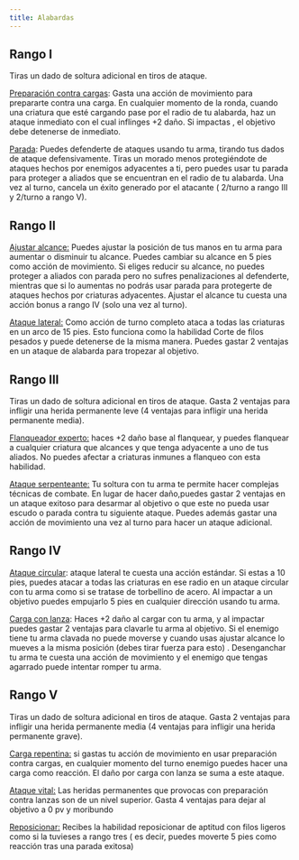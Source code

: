 ```yaml
---
title: Alabardas
---
```


## Rango I 

Tiras un dado de soltura adicional en tiros de ataque.

<u>Preparación contra cargas</u>:</u> Gasta una acción de movimiento para prepararte contra una carga. En cualquier momento de la ronda, cuando una criatura que esté cargando pase por el radio de tu alabarda, haz un ataque inmediato con el cual inflinges +2 daño. Si impactas , el objetivo debe detenerse de inmediato.

<u>Parada</u>:</u> Puedes defenderte de ataques usando tu arma, tirando tus dados de ataque defensivamente. Tiras un morado menos protegiéndote de ataques hechos por enemigos adyacentes a ti, pero puedes usar tu parada para proteger a aliados que se encuentran en el radio de tu alabarda. Una vez al turno, cancela un éxito generado por el atacante ( 2/turno a rango III y 2/turno a rango V).

## Rango II

<u>Ajustar alcance:</u> Puedes ajustar la posición de tus manos en tu arma para aumentar o disminuir tu alcance. Puedes cambiar su alcance en 5 pies como acción de movimiento. Si eliges reducir su alcance, no puedes proteger a aliados con parada pero no sufres penalizaciones al defenderte, mientras que si lo aumentas no podrás usar parada para protegerte de ataques hechos por criaturas adyacentes. Ajustar el alcance tu cuesta una acción bonus a rango IV (solo una vez al turno).

<u>Ataque lateral:</u> Como acción de turno completo ataca a todas las criaturas en un arco de 15 pies. Esto funciona como la habilidad Corte de filos pesados y puede detenerse de la misma manera. Puedes gastar 2 ventajas en un ataque de alabarda para tropezar al objetivo.

## Rango III 

Tiras un dado de soltura adicional en tiros de ataque. Gasta 2 ventajas para infligir una herida permanente leve (4 ventajas para infligir una herida permanente media).

<u>Flanqueador experto:</u> haces +2 daño base al flanquear, y puedes flanquear a cualquier criatura que alcances y que tenga adyacente a uno de tus aliados. No puedes afectar a criaturas inmunes a flanqueo con esta habilidad.

<u>Ataque serpenteante:</u> Tu soltura con tu arma te permite hacer complejas técnicas de combate. En lugar de hacer daño,puedes gastar 2 ventajas en un ataque exitoso para desarmar al objetivo o que este no pueda usar escudo o parada contra tu siguiente ataque. Puedes además gastar una acción de movimiento una vez al turno para hacer un ataque adicional.

## Rango IV

<u>Ataque circular</u>:</u> ataque lateral te cuesta una acción estándar. Si estas a 10 pies, puedes atacar a todas las criaturas en ese radio en un ataque circular con tu arma como si se tratase  de torbellino de acero. Al impactar a un objetivo puedes empujarlo 5 pies en cualquier dirección usando tu arma.

<u>Carga con lanza</u>: Haces +2 daño al cargar con tu arma, y al impactar puedes gastar 2 ventajas para clavarle tu arma al objetivo. Si el enemigo tiene tu arma clavada no puede moverse y cuando usas ajustar alcance lo mueves a la misma posición (debes tirar fuerza para esto) . Desenganchar tu arma te cuesta una acción de movimiento y el enemigo que tengas agarrado puede intentar romper tu arma.

## Rango V

Tiras un dado de soltura adicional en tiros de ataque. Gasta 2 ventajas para infligir una herida permanente media (4 ventajas para infligir una herida permanente grave).

<u>Carga repentina:</u> si gastas tu acción de movimiento en usar preparación contra cargas, en cualquier momento del turno enemigo puedes hacer una carga como reacción. El daño por carga con lanza se suma a este ataque.

<u>Ataque vital:</u> Las heridas permanentes que provocas con preparación contra lanzas son de un nivel superior. Gasta 4 ventajas para dejar al objetivo a 0 pv y moribundo

<u>Reposicionar:</u> Recibes la habilidad reposicionar de aptitud con filos ligeros como si la tuvieses a rango tres ( es decir, puedes moverte 5 pies como reacción tras una parada exitosa)

